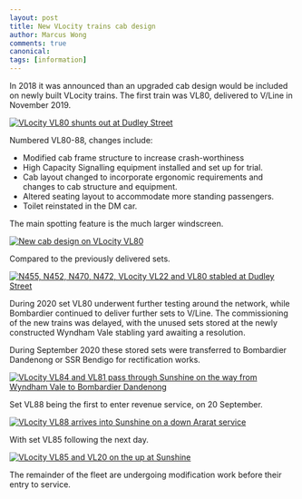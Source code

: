 ```yaml
---
layout: post
title: New VLocity trains cab design
author: Marcus Wong
comments: true
canonical: 
tags: [information]
---
```


In 2018 it was announced than an upgraded cab design would be included on newly built VLocity trains. The first train was VL80, delivered to V/Line in November 2019.

<a href="https://railgallery.wongm.com/vline-workshops-yards/F138_5362.jpg.html"><img src="https://railgallery.wongm.com/cache/vline-workshops-yards/F138_5362_595.jpg?cached=1587633826" alt="VLocity VL80 shunts out at Dudley Street" /></a>

Numbered VL80-88, changes include:

- Modified cab frame structure to increase crash-worthiness
- High Capacity Signalling equipment installed and set up for trial.
- Cab layout changed to incorporate ergonomic requirements and changes to cab structure and equipment.
- Altered seating layout to accommodate more standing passengers.
- Toilet reinstated in the DM car.

The main spotting feature is the much larger windscreen.

<a href="https://railgallery.wongm.com/vline-bits/F138_5366.jpg.html"><img src="https://railgallery.wongm.com/cache/vline-bits/F138_5366_595.jpg?cached=1587633826" alt="New cab design on VLocity VL80" /></a>

Compared to the previously delivered sets.

<a href="https://railgallery.wongm.com/vline-workshops-yards/F138_5357.jpg.html"><img src="https://railgallery.wongm.com/cache/vline-workshops-yards/F138_5357_595.jpg?cached=1587633826" alt="N455, N452, N470, N472, VLocity VL22 and VL80 stabled at Dudley Street" /></a>

During 2020 set VL80 underwent further testing around the network, while Bombardier continued to deliver further sets to V/Line. The commissioning of the new trains was delayed, with the unused sets stored at the newly constructed Wyndham Vale stabling yard awaiting a resolution. 

During September 2020 these stored sets were transferred to Bombardier Dandenong or SSR Bendigo for rectification works.

<a href="https://railgallery.wongm.com/vline-transfers/F140_2422.jpg.html"><img src="https://railgallery.wongm.com/cache/vline-transfers/F140_2422_595.jpg?cached=1599531512" alt="VLocity VL84 and VL81 pass through Sunshine on the way from Wyndham Vale to Bombardier Dandenong" /></a>

Set VL88 being the first to enter revenue service, on 20 September.

<a href="https://railgallery.wongm.com/vline-regional-rail-link/F140_2742.jpg.html"><img src="https://railgallery.wongm.com/cache/vline-regional-rail-link/F140_2742_595.jpg?cached=1600671873" alt="VLocity VL88 arrives into Sunshine on a down Ararat service" /></a>

With set VL85 following the next day.

<a href="https://railgallery.wongm.com/vline-bits/F140_2754.jpg.html"><img src="https://railgallery.wongm.com/cache/vline-bits/F140_2754_595.jpg?cached=1600671873" alt="VLocity VL85 and VL20 on the up at Sunshine" /></a>

The remainder of the fleet are undergoing modification work before their entry to service.
